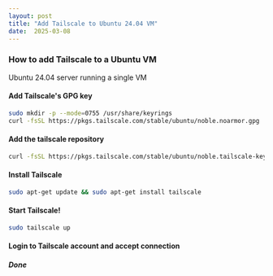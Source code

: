 ```yaml
---
layout: post
title: "Add Tailscale to Ubuntu 24.04 VM"
date:  2025-03-08
---
```


### How to add Tailscale to a Ubuntu VM

Ubuntu 24.04 server running a single VM

#### Add Tailscale's GPG key

```sh
sudo mkdir -p --mode=0755 /usr/share/keyrings
curl -fsSL https://pkgs.tailscale.com/stable/ubuntu/noble.noarmor.gpg | sudo tee /usr/share/keyrings/tailscale-archive-keyring.gpg >/dev/null
```
#### Add the tailscale repository

```sh
curl -fsSL https://pkgs.tailscale.com/stable/ubuntu/noble.tailscale-keyring.list | sudo tee /etc/apt/sources.list.d/tailscale.list
```

#### Install Tailscale

```sh
sudo apt-get update && sudo apt-get install tailscale
```

#### Start Tailscale!

```sh
sudo tailscale up
```

#### Login to Tailscale account and accept connection
##### Done
